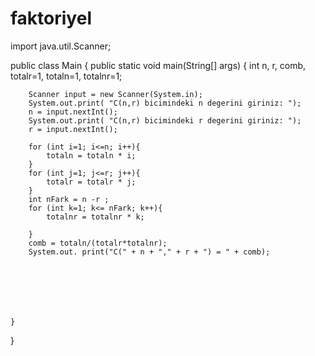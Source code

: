 # faktoriyel
import java.util.Scanner;

public class Main {
    public static void main(String[] args) {
        int n, r, comb, totalr=1, totaln=1, totalnr=1;

        Scanner input = new Scanner(System.in);
        System.out.print( "C(n,r) bicimindeki n degerini giriniz: ");
        n = input.nextInt();
        System.out.print( "C(n,r) bicimindeki r degerini giriniz: ");
        r = input.nextInt();

        for (int i=1; i<=n; i++){
            totaln = totaln * i;
        }
        for (int j=1; j<=r; j++){
            totalr = totalr * j;
        }
        int nFark = n -r ;
        for (int k=1; k<= nFark; k++){
            totalnr = totalnr * k;

        }
        comb = totaln/(totalr*totalnr);
        System.out. print("C(" + n + "," + r + ") = " + comb);







    }
}

































